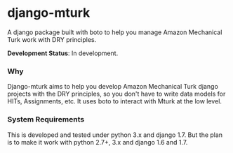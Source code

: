 django-mturk
======================

A django package built with boto to help you manage Amazon Mechanical Turk work with DRY principles.

__Development Status__: In development.


### Why

Django-mturk aims to help you develop Amazon Mechanical Turk django projects with the DRY principles, so you don't have to write data models for HITs, Assignments, etc. It uses boto to interact with Mturk at the low level.

### System Requirements

This is developed and tested under python 3.x and django 1.7. But the plan is to make it work with python 2.7+, 3.x and django 1.6 and 1.7.